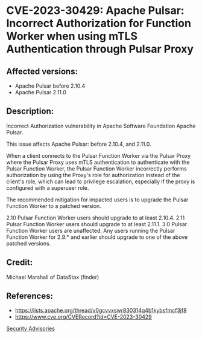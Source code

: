 # CVE-2023-30429: Apache Pulsar: Incorrect Authorization for Function Worker when using mTLS Authentication through Pulsar Proxy 

## Affected versions:

- Apache Pulsar before 2.10.4
- Apache Pulsar 2.11.0

## Description:

Incorrect Authorization vulnerability in Apache Software Foundation Apache Pulsar.

This issue affects Apache Pulsar: before 2.10.4, and 2.11.0.

When a client connects to the Pulsar Function Worker via the Pulsar Proxy where the Pulsar Proxy uses mTLS authentication to authenticate with the Pulsar Function Worker, the Pulsar Function Worker incorrectly performs authorization by using the Proxy's role for authorization instead of the client's role, which can lead to privilege escalation, especially if the proxy is configured with a superuser role.

The recommended mitigation for impacted users is to upgrade the Pulsar Function Worker to a patched version.

2.10 Pulsar Function Worker users should upgrade to at least 2.10.4.
2.11 Pulsar Function Worker users should upgrade to at least 2.11.1.
3.0 Pulsar Function Worker users are unaffected.
Any users running the Pulsar Function Worker for 2.9.* and earlier should upgrade to one of the above patched versions.

## Credit:

Michael Marshall of DataStax (finder)

## References:

- https://lists.apache.org/thread/v0gcvvxswr830314q4b1kybsfmcf3jf8
- https://www.cve.org/CVERecord?id=CVE-2023-30429

[Security Advisories](index.md)